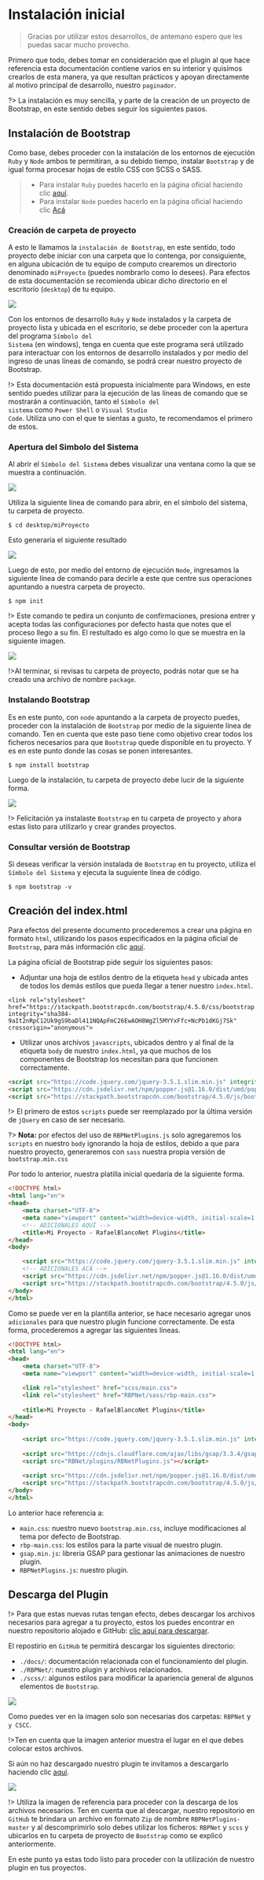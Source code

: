 # Instalación inicial

>Gracias por utilizar estos desarrollos, de antemano espero que les puedas sacar mucho provecho.

Primero que todo, debes tomar en consideración que el plugin al que hace referencia esta documentación contiene varios en su interior y quisímos crearlos de esta manera, ya que resultan prácticos y apoyan directamente al motivo principal de desarrollo, nuestro <code>paginador</code>.

?> La instalación es muy sencilla, y parte de la creación de un proyecto de <cocde>Bootstrap</code>, en este sentido debes seguir los siguientes pasos.

## Instalación de Bootstrap

Como base, debes proceder con la instalación de los entornos de ejecución <code>Ruby</code> y <code>Node</code> ambos te permitiran, a su debido tiempo, instalar <code>Bootstrap</code> y de igual forma procesar hojas de estilo CSS con SCSS o SASS.

> * Para instalar <code>Ruby</code> puedes hacerlo en la página oficial haciendo clic [aquí](https://rubyinstaller.org/2020/04/02/rubyinstaller-2.7.1-1-2.6.6-1-2.5.8-1-and-2.4.10-1-released.html).
> * Para instalar <code>Node</code> puedes hacerlo en la página oficial haciendo clic [Acá](https://nodejs.org/es/)

### Creación de carpeta de proyecto

A esto le llamamos la <code>instalación de Bootstrap</code>, en este sentido, todo proyecto debe iniciar con una carpeta que lo contenga, por consiguiente, en alguna ubicación de tu equipo de computo crearemos un directorio denominado <code>miProyecto</code> (puedes nombrarlo como lo desees). Para efectos de esta documentación se recomienda ubicar dicho directorio en el escritorio (<code>desktop</code>) de tu equipo.

<img src="_media/primeros_pasos/carpeta-de-proyecto.png"/>

Con los entornos de desarrollo <code>Ruby</code> y <code>Node</code> instalados y la carpeta de proyecto lista y ubicada en el escritorio, se debe proceder con la apertura del programa <code>Símbolo del Sistema</code> (en windows), tenga en cuenta que este programa será utilizado para interactuar con los entornos de desarrollo instalados y por medio del ingreso de unas líneas de comando, se podrá crear nuestro proyecto de Bootstrap.

!> Esta documentación está propuesta inicialmente para Windows, en este sentido puedes utilizar para la ejecución de las líneas de comando que se mostrarán a continuación, tanto el <code>Símbolo del sistema</code> como <code>Power Shell</code> o <code>Visual Studio Code</code>. Utiliza uno con el que te sientas a gusto, te recomendamos el primero de estos.

### Apertura del Simbolo del Sistema

Al abrir el <code>Símbolo del Sistema</code> debes visualizar una ventana como la que se muestra a continuación.

<img src="_media/primeros_pasos/simbolo-del-sistema.png"/>

Utiliza la siguiente línea de comando para abrir, en el símbolo del sistema, tu carpeta de proyecto.

````
$ cd desktop/miProyecto
````

Esto generaría el siguiente resultado

<img src="_media/primeros_pasos/simbolo-en-carpeta-de-proyecto.png"/>

Luego de esto, por medio del entorno de ejecución <code>Node</code>, ingresamos la siguiente línea de comando para decirle a este que centre sus operaciones apuntando a nuestra carpeta de proyecto.

````
$ npm init
````

!> Este comando te pedira un conjunto de confirmaciones, presiona entrer y acepta todas las configuraciones por defecto hasta que notes que el proceso llego a su fin. El restultado es algo como lo que se muestra en la siguiente imagen.

<img src="_media/primeros_pasos/simbolo-npm-init.png"/>

!>Al terminar, si revisas tu carpeta de proyecto, podrás notar que se ha creado una archivo de nombre <code>package</code>. 

### Instalando Bootstrap

Es en este punto, con <code>node</code> apuntando a la carpeta de proyecto puedes, proceder con la instalación de <code>Bootstrap</code> por medio de la siguiente línea de comando. Ten en cuenta que este paso tiene como objetivo crear todos los ficheros necesarios para que <code>Bootstrap</code> quede disponible en tu proyecto. Y es en este punto donde las cosas se ponen interesantes.

````
$ npm install bootstrap
````

Luego de la instalación, tu carpeta de proyecto debe lucir de la siguiente forma.

<img src="_media/primeros_pasos/carpeta-de-proyecto-bootstrap.png"/>

!> Felicitación ya instalaste <code>Bootstrap</code> en tu carpeta de proyecto y ahora estas listo para utilizarlo y crear grandes proyectos.

### Consultar versión de Bootstrap

Si deseas verificar la versión instalada de <code>Bootstrap</code> en tu proyecto, utiliza el <code>Símbolo del Sistema</code> y ejecuta la suguiente línea de código.

````
$ npm bootstrap -v 
````

## Creación del index.html

Para efectos del presente documento procederemos a crear una página en formato <code>html</code>, utilizando los pasos especificados en la página oficial de <code>Bootstrap</code>, para más información clic [aquí](https://getbootstrap.com/docs/4.5/getting-started/introduction/#css).

La página oficial de Bootstrap pide seguir los siguientes pasos:

* Adjuntar una hoja de estílos dentro de la etiqueta <code>head</code> y ubicada antes de todos los demás estílos que pueda llegar a tener nuestro <code>index.html</code>.

````hmtl
<link rel="stylesheet" href="https://stackpath.bootstrapcdn.com/bootstrap/4.5.0/css/bootstrap.min.css" integrity="sha384-9aIt2nRpC12Uk9gS9baDl411NQApFmC26EwAOH8WgZl5MYYxFfc+NcPb1dKGj7Sk" crossorigin="anonymous">
````

* Utilizar unos archivos <code>javascripts</code>, ubicados dentro y al final de la etiqueta <code>body</code> de nuestro <code>index.html</code>, ya que muchos de los componentes de Bootstrap los necesitan para que funcionen correctamente.

```` html
<script src="https://code.jquery.com/jquery-3.5.1.slim.min.js" integrity="sha384-DfXdz2htPH0lsSSs5nCTpuj/zy4C+OGpamoFVy38MVBnE+IbbVYUew+OrCXaRkfj" crossorigin="anonymous"></script>
<script src="https://cdn.jsdelivr.net/npm/popper.js@1.16.0/dist/umd/popper.min.js" integrity="sha384-Q6E9RHvbIyZFJoft+2mJbHaEWldlvI9IOYy5n3zV9zzTtmI3UksdQRVvoxMfooAo" crossorigin="anonymous"></script>
<script src="https://stackpath.bootstrapcdn.com/bootstrap/4.5.0/js/bootstrap.min.js" integrity="sha384-OgVRvuATP1z7JjHLkuOU7Xw704+h835Lr+6QL9UvYjZE3Ipu6Tp75j7Bh/kR0JKI" crossorigin="anonymous"></script>
````

!> El primero de estos <code>scripts</code> puede ser reemplazado por la última versión de <code>jQuery</code> en caso de ser necesario.

?> <strong>Nota:</strong> por efectos del uso de <code>RBPNetPlugins.js</code> solo agregaremos los <code>scripts</code> en nuestro <code>body</code> ignorando la hoja de estilos, debido a que para nuestro proyecto, generaremos con <code>sass</code> nuestra propia versión de <code>bootstrap.min.css</code>

Por todo lo anterior, nuestra platilla inicial quedaría de la siguiente forma.

````html
<!DOCTYPE html>
<html lang="en">
<head>
    <meta charset="UTF-8">
    <meta name="viewport" content="width=device-width, initial-scale=1.0">
    <!-- ADICIONALES AQUÍ -->
    <title>Mi Proyecto - RafaelBlancoNet Plugins</title>
</head>
<body>

    <script src="https://code.jquery.com/jquery-3.5.1.slim.min.js" integrity="sha384-DfXdz2htPH0lsSSs5nCTpuj/zy4C+OGpamoFVy38MVBnE+IbbVYUew+OrCXaRkfj" crossorigin="anonymous"></script>
    <!-- ADICIONALES ACÁ -->
    <script src="https://cdn.jsdelivr.net/npm/popper.js@1.16.0/dist/umd/popper.min.js" integrity="sha384-Q6E9RHvbIyZFJoft+2mJbHaEWldlvI9IOYy5n3zV9zzTtmI3UksdQRVvoxMfooAo" crossorigin="anonymous"></script>
    <script src="https://stackpath.bootstrapcdn.com/bootstrap/4.5.0/js/bootstrap.min.js" integrity="sha384-OgVRvuATP1z7JjHLkuOU7Xw704+h835Lr+6QL9UvYjZE3Ipu6Tp75j7Bh/kR0JKI" crossorigin="anonymous"></script>
</body>
</html>
````

Como se puede ver en la plantilla anterior, se hace necesario agregar unos <code>adicionales</code> para que nuestro plugin funcione correctamente. De esta forma, procederemos a agregar las siguientes líneas.

````html
<!DOCTYPE html>
<html lang="en">
<head>
    <meta charset="UTF-8">
    <meta name="viewport" content="width=device-width, initial-scale=1.0">

    <link rel="stylesheet" href="scss/main.css">
    <link rel="stylesheet" href="RBPNet/sass/rbp-main.css">
    
    <title>Mi Proyecto - RafaelBlancoNet Plugins</title>
</head>
<body>
    
    <script src="https://code.jquery.com/jquery-3.5.1.slim.min.js" integrity="sha384-DfXdz2htPH0lsSSs5nCTpuj/zy4C+OGpamoFVy38MVBnE+IbbVYUew+OrCXaRkfj" crossorigin="anonymous"></script>
    
    <script src="https://cdnjs.cloudflare.com/ajax/libs/gsap/3.3.4/gsap.min.js"></script>
    <script src="RBNet/plugins/RBNetPlugins.js"></script>
    
    <script src="https://cdn.jsdelivr.net/npm/popper.js@1.16.0/dist/umd/popper.min.js" integrity="sha384-Q6E9RHvbIyZFJoft+2mJbHaEWldlvI9IOYy5n3zV9zzTtmI3UksdQRVvoxMfooAo" crossorigin="anonymous"></script>
    <script src="https://stackpath.bootstrapcdn.com/bootstrap/4.5.0/js/bootstrap.min.js" integrity="sha384-OgVRvuATP1z7JjHLkuOU7Xw704+h835Lr+6QL9UvYjZE3Ipu6Tp75j7Bh/kR0JKI" crossorigin="anonymous"></script>
</body>
</html>
````

Lo anterior hace referencia a:

* <code>main.css</code>: nuestro nuevo <code>bootstrap.min.css</code>, incluye modificaciones al tema por defecto de Bootstrap.
* <code>rbp-main.css</code>: los estilos para la parte visual de nuestro plugin.
* <code>gsap.min.js</code>: libreria GSAP para gestionar las animaciones de nuestro plugin.
* <code>RBPNetPlugins.js</code>: nuestro plugin.

## Descarga del Plugin

!> Para que estas nuevas rutas tengan efecto, debes descargar los archivos necesarios para agregar a tu proyecto, estos los puedes encontrar en nuestro repositorio alojado e GitHub: [clic aquí para descargar](https://github.com/rafaelblanco00/RBPNetPlugins).

El repostirio en <code>GitHub</code> te permitirá descargar los siguientes directorio:

* <code>./docs/</code>: documentación relacionada con el funcionamiento del plugin.
* <code>./RBPNet/</code>: nuestro plugin y archivos relacionados.
* <code>./scss/</code>: algunos estilos para modificar la apariencia general de algunos elementos de <code>Bootstrap</code>.

<img src="_media/primeros_pasos/agregando-ficehros-del-plugin-a-proyecto-de-bootstrap.png"/>

Como puedes ver en la imagen solo son necesarias dos carpetas: <code>RBPNet</code> y <code>y CSCC</code>. 

!>Ten en cuenta que la imagen anterior muestra el lugar en el que debes colocar estos archivos.

Si aún no haz descargado nuestro plugin te invitamos a descargarlo haciendo clic [aquí](https://github.com/rafaelblanco00/RBPNetPlugins).

<img src="_media/primeros_pasos/descarga-repositorio.png"/>

!> Utiliza la imagen de referencia para proceder con la descarga de los archivos necesarios. Ten en cuenta que al descargar, nuestro repositorio en <code>GitHub</code> te brindara un archivo en formato <code>Zip</code> de nombre <code>RBPNetPlugins-master</code> y al descomprimirlo solo debes utilizar los ficheros: <code>RBPNet</code> y <code>scss</code> y ubicarlos en tu carpeta de proyecto de <code>Bootstrap</code> como se explicó anteriormente.

En este punto ya estas todo listo para proceder con la utilización de nuestro plugin en tus proyectos.